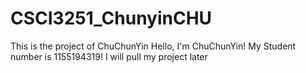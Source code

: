 # CSCI3251_ChunyinCHU
This is the project of ChuChunYin
Hello, I'm ChuChunYin!
My Student number is 1155194319!
I will pull my project later
